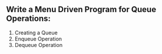 ## Write a Menu Driven Program for Queue Operations:

 1. Creating a Queue
 2. Enqueue Operation
 3. Dequeue Operation
